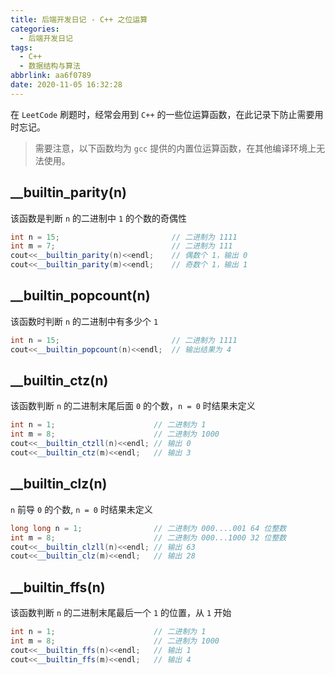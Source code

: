 ```yaml
---
title: 后端开发日记 - C++ 之位运算
categories:
  - 后端开发日记
tags:
  - C++
  - 数据结构与算法
abbrlink: aa6f0789
date: 2020-11-05 16:32:28
---
```

在 `LeetCode` 刷题时，经常会用到 `C++` 的一些位运算函数，在此记录下防止需要用时忘记。

> 需要注意，以下函数均为 `gcc` 提供的内置位运算函数，在其他编译环境上无法使用。

<!-- more -->

## __builtin_parity(n)

该函数是判断 `n` 的二进制中 `1` 的个数的奇偶性

``` c++
int n = 15;                         // 二进制为 1111
int m = 7;                          // 二进制为 111
cout<<__builtin_parity(n)<<endl;    // 偶数个 1，输出 0
cout<<__builtin_parity(m)<<endl;    // 奇数个 1，输出 1
```

## __builtin_popcount(n)

该函数时判断 `n` 的二进制中有多少个 `1`

``` c++
int n = 15;                         // 二进制为 1111
cout<<__builtin_popcount(n)<<endl;  // 输出结果为 4
```

## __builtin_ctz(n)

该函数判断 `n` 的二进制末尾后面 `0` 的个数，`n = 0` 时结果未定义

``` c++
int n = 1;                      // 二进制为 1
int m = 8;                      // 二进制为 1000
cout<<__builtin_ctzll(n)<<endl; // 输出 0
cout<<__builtin_ctz(m)<<endl;   // 输出 3
```

## __builtin_clz(n)

`n` 前导 `0` 的个数, `n = 0` 时结果未定义

``` c++
long long n = 1;                // 二进制为 000....001 64 位整数
int m = 8;                      // 二进制为 000...1000 32 位整数
cout<<__builtin_clzll(n)<<endl; // 输出 63
cout<<__builtin_clz(m)<<endl;   // 输出 28
```

## __builtin_ffs(n)

该函数判断 `n` 的二进制末尾最后一个 `1` 的位置，从 `1` 开始

``` c++
int n = 1;                      // 二进制为 1
int m = 8;                      // 二进制为 1000
cout<<__builtin_ffs(n)<<endl;   // 输出 1
cout<<__builtin_ffs(m)<<endl;   // 输出 4
```

